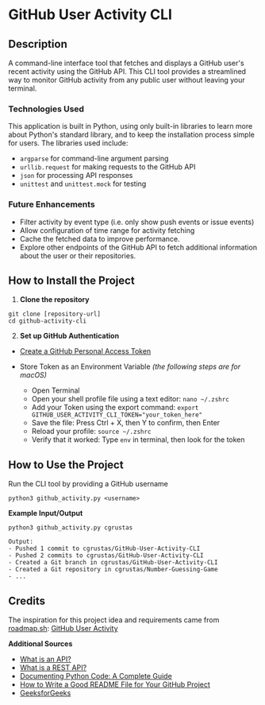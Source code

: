 # GitHub User Activity CLI

## Description
A command-line interface tool that fetches and displays a GitHub user's recent activity using the GitHub API. This CLI tool provides a streamlined way to monitor GitHub activity from any public user without leaving your terminal. 

### Technologies Used
This application is built in Python, using only built-in libraries to learn more about Python's standard library, and to keep the installation process simple for users. The libraries used include: 
- `argparse` for command-line argument parsing
- `urllib.request` for making requests to the GitHub API
- `json` for processing API responses
- `unittest` and `unittest.mock` for testing

### Future Enhancements
- Filter activity by event type (i.e. only show push events or issue events)
- Allow configuration of time range for activity fetching  
- Cache the fetched data to improve performance.
- Explore other endpoints of the GitHub API to fetch additional information about the user or their repositories.

## How to Install the Project
1. **Clone the repository**
```
git clone [repository-url]
cd github-activity-cli
```

2. **Set up GitHub Authentication**
- [Create a GitHub Personal Access Token](https://docs.github.com/en/authentication/keeping-your-account-and-data-secure/managing-your-personal-access-tokens#creating-a-fine-grained-personal-access-token)

- Store Token as an Environment Variable _(the following steps are for macOS)_
  - Open Terminal
  - Open your shell profile file using a text editor: `nano ~/.zshrc`
  - Add your Token using the export command: `export GITHUB_USER_ACTIVITY_CLI_TOKEN="your_token_here"`
  - Save the file: Press Ctrl + X, then Y to confirm, then Enter
  - Reload your profile: `source ~/.zshrc`
  - Verify that it worked: Type `env` in terminal, then look for the token

## How to Use the Project
Run the CLI tool by providing a GitHub username
```
python3 github_activity.py <username>
```

**Example Input/Output**
```
python3 github_activity.py cgrustas
```
```
Output:
- Pushed 1 commit to cgrustas/GitHub-User-Activity-CLI
- Pushed 2 commits to cgrustas/GitHub-User-Activity-CLI
- Created a Git branch in cgrustas/GitHub-User-Activity-CLI
- Created a Git repository in cgrustas/Number-Guessing-Game
- ...
```

## Credits
The inspiration for this project idea and requirements came from [roadmap.sh](url): [GitHub User Activity](https://roadmap.sh/projects/github-user-activity)

**Additional Sources**
- [What is an API?](https://aws.amazon.com/what-is/api/)
- [What is a REST API?](https://www.redhat.com/en/topics/api/what-is-a-rest-api)
- [Documenting Python Code: A Complete Guide](https://realpython.com/documenting-python-code/)
- [How to Write a Good README File for Your GitHub Project](https://www.freecodecamp.org/news/how-to-write-a-good-readme-file/)
- [GeeksforGeeks](https://www.geeksforgeeks.org/)
